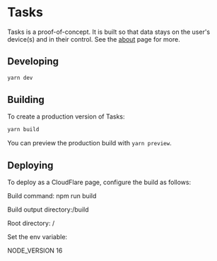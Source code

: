 # Tasks

Tasks is a proof-of-concept. It is built so that data stays on the user's device(s) and in their control. See the [about](https://tasks.pages.dev/#about) page for more.

## Developing

```bash
yarn dev
```

## Building

To create a production version of Tasks:

```bash
yarn build
```

You can preview the production build with `yarn preview`.

## Deploying

To deploy as a CloudFlare page, configure the build as follows:

Build command: npm run build

Build output directory:/build

Root directory: /

Set the env variable:

NODE_VERSION 16
